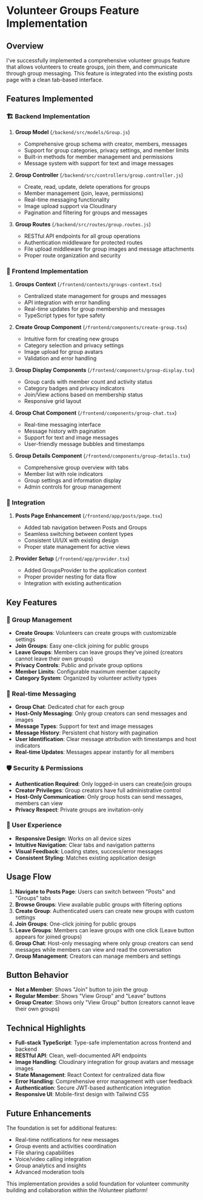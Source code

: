 # Volunteer Groups Feature Implementation

## Overview
I've successfully implemented a comprehensive volunteer groups feature that allows volunteers to create groups, join them, and communicate through group messaging. This feature is integrated into the existing posts page with a clean tab-based interface.

## Features Implemented

### 🏗️ Backend Implementation

1. **Group Model** (`/backend/src/models/Group.js`)
   - Comprehensive group schema with creator, members, messages
   - Support for group categories, privacy settings, and member limits
   - Built-in methods for member management and permissions
   - Message system with support for text and image messages

2. **Group Controller** (`/backend/src/controllers/group.controller.js`)
   - Create, read, update, delete operations for groups
   - Member management (join, leave, permissions)
   - Real-time messaging functionality
   - Image upload support via Cloudinary
   - Pagination and filtering for groups and messages

3. **Group Routes** (`/backend/src/routes/group.routes.js`)
   - RESTful API endpoints for all group operations
   - Authentication middleware for protected routes
   - File upload middleware for group images and message attachments
   - Proper route organization and security

### 🎨 Frontend Implementation

1. **Groups Context** (`/frontend/contexts/groups-context.tsx`)
   - Centralized state management for groups and messages
   - API integration with error handling
   - Real-time updates for group membership and messages
   - TypeScript types for type safety

2. **Create Group Component** (`/frontend/components/create-group.tsx`)
   - Intuitive form for creating new groups
   - Category selection and privacy settings
   - Image upload for group avatars
   - Validation and error handling

3. **Group Display Components** (`/frontend/components/group-display.tsx`)
   - Group cards with member count and activity status
   - Category badges and privacy indicators
   - Join/View actions based on membership status
   - Responsive grid layout

4. **Group Chat Component** (`/frontend/components/group-chat.tsx`)
   - Real-time messaging interface
   - Message history with pagination
   - Support for text and image messages
   - User-friendly message bubbles and timestamps

5. **Group Details Component** (`/frontend/components/group-details.tsx`)
   - Comprehensive group overview with tabs
   - Member list with role indicators
   - Group settings and information display
   - Admin controls for group management

### 🔗 Integration

1. **Posts Page Enhancement** (`/frontend/app/posts/page.tsx`)
   - Added tab navigation between Posts and Groups
   - Seamless switching between content types
   - Consistent UI/UX with existing design
   - Proper state management for active views

2. **Provider Setup** (`/frontend/app/provider.tsx`)
   - Added GroupsProvider to the application context
   - Proper provider nesting for data flow
   - Integration with existing authentication

## Key Features

### 👥 Group Management
- **Create Groups**: Volunteers can create groups with customizable settings
- **Join Groups**: Easy one-click joining for public groups
- **Leave Groups**: Members can leave groups they've joined (creators cannot leave their own groups)
- **Privacy Controls**: Public and private group options
- **Member Limits**: Configurable maximum member capacity
- **Category System**: Organized by volunteer activity types

### 💬 Real-time Messaging
- **Group Chat**: Dedicated chat for each group
- **Host-Only Messaging**: Only group creators can send messages and images
- **Message Types**: Support for text and image messages
- **Message History**: Persistent chat history with pagination
- **User Identification**: Clear message attribution with timestamps and host indicators
- **Real-time Updates**: Messages appear instantly for all members

### 🛡️ Security & Permissions
- **Authentication Required**: Only logged-in users can create/join groups
- **Creator Privileges**: Group creators have full administrative control
- **Host-Only Communication**: Only group hosts can send messages, members can view
- **Privacy Respect**: Private groups are invitation-only

### 🎨 User Experience
- **Responsive Design**: Works on all device sizes
- **Intuitive Navigation**: Clear tabs and navigation patterns
- **Visual Feedback**: Loading states, success/error messages
- **Consistent Styling**: Matches existing application design

## Usage Flow

1. **Navigate to Posts Page**: Users can switch between "Posts" and "Groups" tabs
2. **Browse Groups**: View available public groups with filtering options
3. **Create Group**: Authenticated users can create new groups with custom settings
4. **Join Groups**: One-click joining for public groups
5. **Leave Groups**: Members can leave groups with one click (Leave button appears for joined groups)
6. **Group Chat**: Host-only messaging where only group creators can send messages while members can view and read the conversation
7. **Group Management**: Creators can manage members and settings

## Button Behavior

- **Not a Member**: Shows "Join" button to join the group
- **Regular Member**: Shows "View Group" and "Leave" buttons
- **Group Creator**: Shows only "View Group" button (creators cannot leave their own groups)

## Technical Highlights

- **Full-stack TypeScript**: Type-safe implementation across frontend and backend
- **RESTful API**: Clean, well-documented API endpoints
- **Image Handling**: Cloudinary integration for group avatars and message images
- **State Management**: React Context for centralized data flow
- **Error Handling**: Comprehensive error management with user feedback
- **Authentication**: Secure JWT-based authentication integration
- **Responsive UI**: Mobile-first design with Tailwind CSS

## Future Enhancements

The foundation is set for additional features:
- Real-time notifications for new messages
- Group events and activities coordination
- File sharing capabilities
- Voice/video calling integration
- Group analytics and insights
- Advanced moderation tools

This implementation provides a solid foundation for volunteer community building and collaboration within the iVolunteer platform!